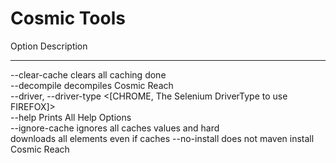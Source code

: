 # Cosmic Tools

Option                             Description
------                             -----------                            
--clear-cache                      clears all caching done                
--decompile                        decompiles Cosmic Reach                
--driver, --driver-type <[CHROME,  The Selenium DriverType to use         
FIREFOX]>                                                               
--help                             Prints All Help Options                
--ignore-cache                     ignores all caches values and hard     
downloads all elements even if caches
--no-install                       does not maven install Cosmic Reach    
